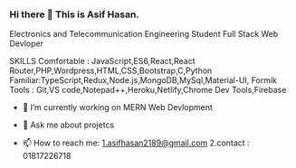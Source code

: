 ### Hi there 👋 This is Asif Hasan.
Electronics and Telecommunication Engineering Student
Full Stack Web Devloper

SKILLS
Comfortable : JavaScript,ES6,React,React Router,PHP,Wordpress,HTML,CSS,Bootstrap,C,Python
Familiar:TypeScript,Redux,Node.js,MongoDB,MySql,Material-UI,
Formik
Tools : Git,VS code,Notepad++,Heroku,Netlify,Chrome Dev Tools,Firebase


- 🔭 I’m currently working on  MERN Web Devlopment



- 💬 Ask me about projetcs
- 📫 How to reach me: 
  1.asifhasan2189@gmail.com
  2.contact : 01817226718


